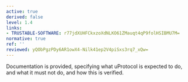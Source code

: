 ```yaml
---
active: true
derived: false
level: 1.4
links:
- TRUSTABLE-SOFTWARE: r77jdXUHFCkxzoXdNLKO61ZMauqt4qP9folHSIBMU7M=
normative: true
ref: ''
reviewed: yQObPgzPDy6AR1owX4-Nilk41ep2V4piSxs3rq7_xQw=
---
```


Documentation is provided, specifying what uProtocol is expected to do, and what
it must not do, and how this is verified.

